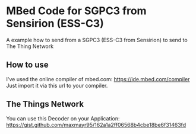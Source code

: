 # MBed Code for SGPC3 from Sensirion (ESS-C3)
A example how to send from a SGPC3 (ESS-C3 from Sensirion) to send to The Thing Network

## How to use
I've used the online compiler of mbed.com: https://ide.mbed.com/compiler 
Just import it via this url to your compiler.


## The Things Network
You can use this Decoder on your Application: https://gist.github.com/maxmayr95/162a1a2ff06568b4cbe18be6f31463fd
